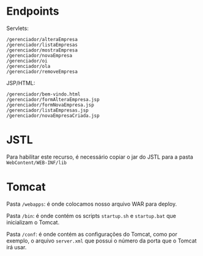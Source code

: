 # Endpoints

Servlets:
```
/gerenciador/alteraEmpresa
/gerenciador/listaEmpresas
/gerenciador/mostraEmpresa
/gerenciador/novaEmpresa
/gerenciador/oi
/gerenciador/ola
/gerenciador/removeEmpresa
```

JSP/HTML:
```
/gerenciador/bem-vindo.html
/gerenciador/formAlteraEmpresa.jsp
/gerenciador/formNovaEmpresa.jsp
/gerenciador/listaEmpresas.jsp
/gerenciador/novaEmpresaCriada.jsp
```
# JSTL

Para habilitar este recurso, é necessário copiar o jar do JSTL para a pasta `WebContent/WEB-INF/lib`

# Tomcat

Pasta `/webapps`: é onde colocamos nosso arquivo WAR para deploy.

Pasta `/bin`: é onde contém os scripts `startup.sh` e `startup.bat` que inicializam o Tomcat.

Pasta `/conf`: é onde contém as configurações do Tomcat, como por exemplo, o arquivo `server.xml` que possui o número da porta que o Tomcat irá usar.